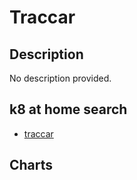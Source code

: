 # Traccar

## Description

No description provided.

## k8 at home search

- [traccar](https://nanne.dev/k8s-at-home-search/#/traccar)

## Charts



